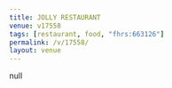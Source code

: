 ```yaml
---
title: JOLLY RESTAURANT
venue: v17558
tags: [restaurant, food, "fhrs:663126"]
permalink: /v/17558/
layout: venue
---
```

null